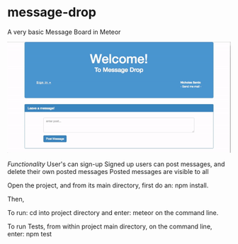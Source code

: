 # message-drop
A very basic Message Board in Meteor

![Screen Cast](https://github.com/nsardo/message-drop/blob/master/message-drop.gif)

*Functionality*
User's can sign-up
Signed up users can post messages, and delete their own posted messages
Posted messages are visible to all

Open the project, and from its main directory, first do an:  npm install. 

Then, 

To run: cd into project directory and enter: meteor on the command line.

To run Tests, from within project main directory, on the command line, enter: npm test
